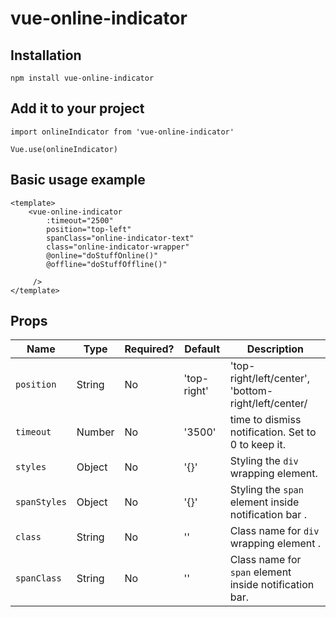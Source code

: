 # vue-online-indicator

## Installation

```
npm install vue-online-indicator
```

## Add it to your project

```
import onlineIndicator from 'vue-online-indicator'

Vue.use(onlineIndicator)
```

## Basic usage example
```
<template>
    <vue-online-indicator
        :timeout="2500"
        position="top-left"
        spanClass="online-indicator-text"
        class="online-indicator-wrapper"
        @online="doStuffOnline()"
        @offline="doStuffOffline()"

     />
</template>
```

## Props

| Name            | Type   | Required? | Default              | Description                                                 |
| --------------  | ------ | --------- | ---------            | ----------------------------------------------------------- |
| `position`      | String | No        | 'top-right'          | 'top-right/left/center', 'bottom-right/left/center/         |
| `timeout`       | Number | No        | '3500'               | time to dismiss notification. Set to 0 to keep it.          |
| `styles`        | Object | No        | '{}'                 | Styling the `div` wrapping element.                         |
| `spanStyles`    | Object | No        | '{}'                 | Styling the `span` element inside notification bar .        |
| `class`         | String | No        | ''                   | Class name for `div` wrapping element .                     |
| `spanClass`     | String | No        | ''                   | Class name for `span` element inside notification bar.      |